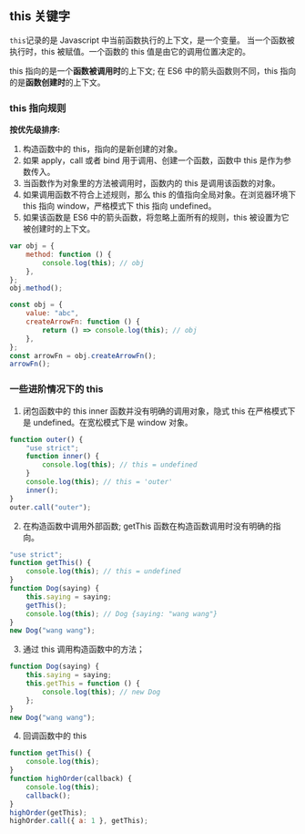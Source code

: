 ## this 关键字

`this`记录的是 Javascript 中当前函数执行的上下文，是一个变量。
当一个函数被执行时，this 被赋值。一个函数的 this 值是由它的调用位置决定的。

this 指向的是一个**函数被调用时**的上下文;
在 ES6 中的箭头函数则不同，this 指向的是**函数创建时**的上下文。

### this 指向规则

**按优先级排序:**

1. 构造函数中的 this，指向的是新创建的对象。
2. 如果 apply，call 或者 bind 用于调用、创建一个函数，函数中 this 是作为参数传入。
3. 当函数作为对象里的方法被调用时，函数内的 this 是调用该函数的对象。
4. 如果调用函数不符合上述规则，那么 this 的值指向全局对象。在浏览器环境下 this 指向 window，严格模式下 this 指向 undefined。
5. 如果该函数是 ES6 中的箭头函数，将忽略上面所有的规则，this 被设置为它被创建时的上下文。

```js
var obj = {
	method: function () {
		console.log(this); // obj
	},
};
obj.method();
```

```js
const obj = {
	value: "abc",
	createArrowFn: function () {
		return () => console.log(this); // obj
	},
};
const arrowFn = obj.createArrowFn();
arrowFn();
```

### 一些进阶情况下的 this

1. 闭包函数中的 this
   inner 函数并没有明确的调用对象，隐式 this 在严格模式下是 undefined。在宽松模式下是 window 对象。

```js
function outer() {
	"use strict";
	function inner() {
		console.log(this); // this = undefined
	}
	console.log(this); // this = 'outer'
	inner();
}
outer.call("outer");
```

2. 在构造函数中调用外部函数;
   getThis 函数在构造函数调用时没有明确的指向。

```js
"use strict";
function getThis() {
	console.log(this); // this = undefined
}
function Dog(saying) {
	this.saying = saying;
	getThis();
	console.log(this); // Dog {saying: "wang wang"}
}
new Dog("wang wang");
```

3. 通过 this 调用构造函数中的方法；

```js
function Dog(saying) {
	this.saying = saying;
	this.getThis = function () {
		console.log(this); // new Dog
	};
}
new Dog("wang wang");
```

4. 回调函数中的 this

```js
function getThis() {
	console.log(this);
}
function highOrder(callback) {
	console.log(this);
	callback();
}
highOrder(getThis);
highOrder.call({ a: 1 }, getThis);
```
